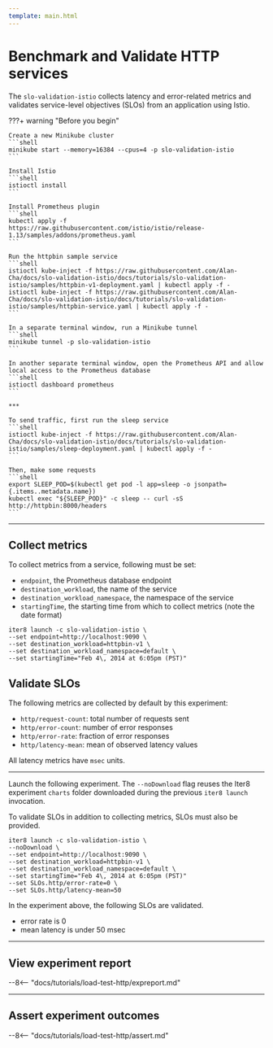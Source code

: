 ```yaml
---
template: main.html
---
```


# Benchmark and Validate HTTP services

The `slo-validation-istio` collects latency and error-related metrics and validates service-level objectives (SLOs) from an application using Istio.

<!-- <p align='center'>
  <img alt-text="load-test-http" src="../images/http-overview.png" width="90%" />
</p> -->

<!-- ***

--8<-- "docs/tutorials/load-test-http/usecases.md"

*** -->

???+ warning "Before you begin"
    <!-- Run the [httpbin](https://httpbin.org) sample service from a separate terminal.
    ```shell
    docker run -p 80:80 kennethreitz/httpbin
    ```
    You can also use [Podman](https://podman.io) or other alternatives to Docker in the above command. -->

    Create a new Minikube cluster
    ```shell
    minikube start --memory=16384 --cpus=4 -p slo-validation-istio
    ```

    Install Istio
    ```shell
    istioctl install
    ```

    Install Prometheus plugin
    ```shell
    kubectl apply -f https://raw.githubusercontent.com/istio/istio/release-1.13/samples/addons/prometheus.yaml
    ```

    Run the httpbin sample service
    ```shell
    istioctl kube-inject -f https://raw.githubusercontent.com/Alan-Cha/docs/slo-validation-istio/docs/tutorials/slo-validation-istio/samples/httpbin-v1-deployment.yaml | kubectl apply -f -
    istioctl kube-inject -f https://raw.githubusercontent.com/Alan-Cha/docs/slo-validation-istio/docs/tutorials/slo-validation-istio/samples/httpbin-service.yaml | kubectl apply -f -
    ```

    In a separate terminal window, run a Minikube tunnel 
    ```shell
    minikube tunnel -p slo-validation-istio
    ```

    In another separate terminal window, open the Prometheus API and allow local access to the Prometheus database
    ```shell
    istioctl dashboard prometheus
    ```

    ***

    To send traffic, first run the sleep service
    ```shell
    istioctl kube-inject -f https://raw.githubusercontent.com/Alan-Cha/docs/slo-validation-istio/docs/tutorials/slo-validation-istio/samples/sleep-deployment.yaml | kubectl apply -f -
    ```

    Then, make some requests
    ```shell
    export SLEEP_POD=$(kubectl get pod -l app=sleep -o jsonpath={.items..metadata.name})
    kubectl exec "${SLEEP_POD}" -c sleep -- curl -sS http://httpbin:8000/headers
    ```
***

## Collect metrics
To collect metrics from a service, following must be set:

- `endpoint`, the Prometheus database endpoint
- `destination_workload`, the name of the service
- `destination_workload_namespace`, the namespace of the service 
- `startingTime`, the starting time from which to collect metrics (note the date format)

```shell
iter8 launch -c slo-validation-istio \
--set endpoint=http://localhost:9090 \
--set destination_workload=httpbin-v1 \
--set destination_workload_namespace=default \
--set startingTime="Feb 4\, 2014 at 6:05pm (PST)"
```

## Validate SLOs

The following metrics are collected by default by this experiment:

- `http/request-count`: total number of requests sent
- `http/error-count`: number of error responses
- `http/error-rate`: fraction of error responses
- `http/latency-mean`: mean of observed latency values

All latency metrics have `msec` units.

***

Launch the following experiment. The `--noDownload` flag reuses the Iter8 experiment `charts` folder downloaded during the previous `iter8 launch` invocation.

To validate SLOs in addition to collecting metrics, SLOs must also be provided.

```shell
iter8 launch -c slo-validation-istio \
--noDownload \
--set endpoint=http://localhost:9090 \
--set destination_workload=httpbin-v1 \
--set destination_workload_namespace=default \
--set startingTime="Feb 4\, 2014 at 6:05pm (PST)"
--set SLOs.http/error-rate=0 \
--set SLOs.http/latency-mean=50
```

In the experiment above, the following SLOs are validated.

- error rate is 0
- mean latency is under 50 msec

***

## View experiment report

--8<-- "docs/tutorials/load-test-http/expreport.md"

***

## Assert experiment outcomes

--8<-- "docs/tutorials/load-test-http/assert.md"
